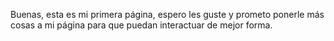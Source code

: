 Buenas, esta es mi primera página, espero les guste y prometo ponerle más cosas a mi página para que puedan interactuar de mejor forma.
